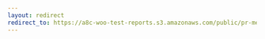 ```yaml
---
layout: redirect
redirect_to: https://a8c-woo-test-reports.s3.amazonaws.com/public/pr-merge/43348/api/index.html
---
```


